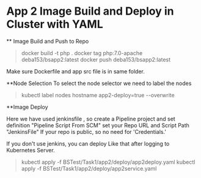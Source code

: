 # App 2 Image Build and Deploy in Cluster with YAML

** Image Build and Push to Repo
>docker build -t php .
>docker tag php:7.0-apache deba153/bsapp2:latest
>docker push deba153/bsapp2:latest

Make sure Dockerfile and app src file is in same folder.

**Node Selection
To select the node selector we need to label the nodes

>kubectl label nodes hostname app2-deploy=true --overwrite

**Image Deploy

Here we have used jenkinsfile , so create a Pipeline project and set definition "Pipeline Script From SCM"
set your Repo URL and Script Path "JenkinsFile"
If your repo is public, so no need for 'Credentials.'

If you don't use jenkins, you can deploy Like that after logging to Kubernetes Server.

>kubectl apply -f BSTest/Task1/app2/deploy/app2deploy.yaml
>kubectl apply -f BSTest/Task1/app2/deploy/app2service.yaml



